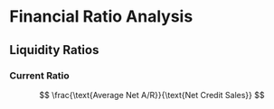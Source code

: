 # Financial Ratio Analysis

## Liquidity Ratios

### Current Ratio

$$
\frac{\text{Average Net A/R}}{\text{Net Credit Sales}}
$$
